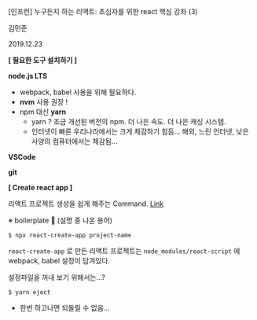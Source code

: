 [인프런] 누구든지 하는 리액트: 초심자를 위한 react 핵심 강좌 (3)

김민준

2019.12.23



**[ 필요한 도구 설치하기 ]**

**node.js LTS**

- webpack, babel 사용을 위해 필요하다.
- **nvm** 사용 권장 !
- npm 대신 **yarn**
  - yarn ? 조금 개선된 버전의 npm. 더 나은 속도. 더 나은 캐싱 시스템.
  - 인터넷이 빠른 우리나라에서는 크게 체감하기 힘듬... 해외, 느린 인터넷, 낮은 사양의 컴퓨터에서는 체감됨... 

**VSCode**

**git**



**[ Create react app ]**

리액트 프로젝트 생성을 쉽게 해주는 Command. [Link](https://github.com/facebook/create-react-app)

※ boilerplate 👀 (설명 중 나온 용어)

```
$ npx react-create-app project-name
```

`react-create-app` 로 만든 리액트 프로젝트는 `node_modules/react-script` 에 webpack, babel 설정이 담겨있다.

설정파일을 꺼내 보기 위해서는...?

```
$ yarn eject
```

- 한번 하고나면 되돌릴 수 없음...

